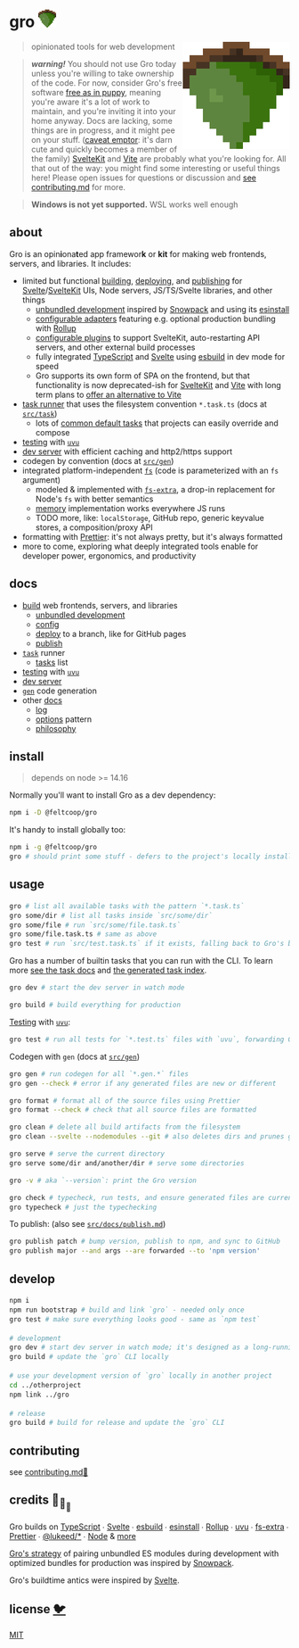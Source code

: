 # gro <img src="src/client/favicon.png" width="32" height="32">

<img src="src/client/favicon.png" align="right" width="192" height="192">

> opinionated tools for web development

> **_warning!_** You should not use Gro today
> unless you're willing to take ownership of the code.
> For now, consider Gro's free software
> [free as in puppy](https://twitter.com/GalaxyKate/status/1371159136684105728),
> meaning you're aware it's a lot of work to maintain,
> and you're inviting it into your home anyway.
> Docs are lacking, some things are in progress, and it might pee on your stuff.
> ([caveat emptor](https://en.wikipedia.org/wiki/Caveat_emptor):
> it's darn cute and quickly becomes a member of the family)
> [SvelteKit](https://github.com/sveltejs/kit) and [Vite](https://github.com/vitejs/vite)
> are probably what you're looking for.
> All that out of the way: you might find some interesting or useful things here!
> Please open issues for questions or discussion
> and [see contributing.md](contributing.md) for more.

> **Windows is not yet supported.** WSL works well enough

## about

Gro is an opin**i**ona**t**ed app framewor**k** or **kit**
for making web frontends, servers, and libraries.
It includes:

- limited but functional [building](/src/docs/build.md),
  [deploying](/src/docs/deploy.md),
  and [publishing](/src/docs/publish.md)
  for [Svelte](https://github.com/sveltejs/svelte)/[SvelteKit](https://github.com/sveltejs/kit) UIs,
  Node servers, JS/TS/Svelte libraries, and other things
  - [unbundled development](/src/docs/dev.md)
    inspired by [Snowpack](https://github.com/pikapkg/snowpack) and using its
    [esinstall](https://github.com/snowpackjs/snowpack/tree/main/esinstall)
  - [configurable adapters](/src/docs/adapt.md) featuring e.g.
    optional production bundling with [Rollup](https://github.com/rollup/rollup)
  - [configurable plugins](/src/docs/plugin.md) to support SvelteKit,
    auto-restarting API servers, and other external build processes
  - fully integrated [TypeScript](https://github.com/microsoft/typescript)
    and [Svelte](https://github.com/sveltejs/svelte)
    using [esbuild](https://github.com/evanw/esbuild) in dev mode for speed
  - Gro supports its own form of SPA on the frontend,
    but that functionality is now deprecated-ish for
    [SvelteKit](https://github.com/sveltejs/kit) and [Vite](https://github.com/vitejs/vite)
    with long term plans to
    [offer an alternative to Vite](https://github.com/feltcoop/gro/issues/106)
- [task runner](/src/task) that uses the filesystem convention `*.task.ts`
  (docs at [`src/task`](/src/task))
  - lots of [common default tasks](/src/docs/tasks.md) that projects can easily override and compose
- [testing](/src/docs/test.md) with [`uvu`](https://github.com/lukeed/uvu)
- [dev server](/src/server/README.md) with efficient caching and http2/https support
- codegen by convention (docs at [`src/gen`](/src/gen))
- integrated platform-independent [`fs`](/src/fs/filesystem.ts)
  (code is parameterized with an `fs` argument)
  - modeled & implemented with [`fs-extra`](https://github.com/jprichardson/node-fs-extra),
    a drop-in replacement for Node's `fs` with better semantics
  - [memory](/src/fs/memory.ts) implementation works everywhere JS runs
  - TODO more, like: `localStorage`, GitHub repo, generic keyvalue stores, a composition/proxy API
- formatting with [Prettier](https://github.com/prettier/prettier):
  it's not always pretty, but it's always formatted
- more to come, exploring what deeply integrated tools enable
  for developer power, ergonomics, and productivity

## docs

- [build](/src/docs/build.md) web frontends, servers, and libraries
  - [unbundled development](/src/docs/dev.md)
  - [config](/src/docs/config.md)
  - [deploy](/src/docs/deploy.md) to a branch, like for GitHub pages
  - [publish](/src/docs/publish.md)
- [`task`](/src/task#readme) runner
  - [tasks](/src/docs/tasks.md) list
- [testing](/src/docs/test.md) with [`uvu`](https://github.com/lukeed/uvu)
- [dev server](/src/server#readme)
- [`gen`](/src/gen) code generation
- other [docs](/src/docs#readme)
  - [log](/src/docs/log.md)
  - [options](/src/docs/options.md) pattern
  - [philosophy](/src/docs/philosophy.md)

## install

> depends on node >= 14.16

Normally you'll want to install Gro as a dev dependency:

```bash
npm i -D @feltcoop/gro
```

It's handy to install globally too:

```bash
npm i -g @feltcoop/gro
gro # should print some stuff - defers to the project's locally installed version of Gro
```

## usage

```bash
gro # list all available tasks with the pattern `*.task.ts`
gro some/dir # list all tasks inside `src/some/dir`
gro some/file # run `src/some/file.task.ts`
gro some/file.task.ts # same as above
gro test # run `src/test.task.ts` if it exists, falling back to Gro's builtin
```

Gro has a number of builtin tasks that you can run with the CLI.
To learn more [see the task docs](/src/task)
and [the generated task index](/src/docs/tasks.md).

```bash
gro dev # start the dev server in watch mode
```

```bash
gro build # build everything for production
```

[Testing](/src/docs/test.md) with [`uvu`](https://github.com/lukeed/uvu):

```bash
gro test # run all tests for `*.test.ts` files with `uvu`, forwarding CLI args
```

Codegen with `gen` (docs at [`src/gen`](/src/gen))

```bash
gro gen # run codegen for all `*.gen.*` files
gro gen --check # error if any generated files are new or different
```

```bash
gro format # format all of the source files using Prettier
gro format --check # check that all source files are formatted
```

```bash
gro clean # delete all build artifacts from the filesystem
gro clean --svelte --nodemodules --git # also deletes dirs and prunes git branches
```

```bash
gro serve # serve the current directory
gro serve some/dir and/another/dir # serve some directories
```

```bash
gro -v # aka `--version`: print the Gro version
```

```bash
gro check # typecheck, run tests, and ensure generated files are current
gro typecheck # just the typechecking
```

To publish: (also see [`src/docs/publish.md`](/src/docs/publish.md))

```bash
gro publish patch # bump version, publish to npm, and sync to GitHub
gro publish major --and args --are forwarded --to 'npm version'
```

## develop

```bash
npm i
npm run bootstrap # build and link `gro` - needed only once
gro test # make sure everything looks good - same as `npm test`

# development
gro dev # start dev server in watch mode; it's designed as a long-running process
gro build # update the `gro` CLI locally

# use your development version of `gro` locally in another project
cd ../otherproject
npm link ../gro

# release
gro build # build for release and update the `gro` CLI
```

## contributing

see [contributing.md🌄](./contributing.md)

## credits 🐢<sub>🐢</sub><sub><sub>🐢</sub></sub>

Gro builds on
[TypeScript](https://github.com/microsoft/TypeScript) ∙
[Svelte](https://github.com/sveltejs/svelte) ∙
[esbuild](https://github.com/evanw/esbuild) ∙
[esinstall](https://github.com/snowpackjs/snowpack/tree/main/esinstall) ∙
[Rollup](https://github.com/rollup/rollup) ∙
[uvu](https://github.com/lukeed/uvu) ∙
[fs-extra](https://github.com/jprichardson/node-fs-extra) ∙
[Prettier](https://github.com/prettier/prettier) ∙
[@lukeed\/\*](https://github.com/lukeed) ∙
[Node](https://nodejs.org) & [more](package.json)

[Gro's strategy](/src/docs/dev.md) of pairing unbundled ES modules during development
with optimized bundles for production
was inspired by [Snowpack](https://github.com/pikapkg/snowpack).

Gro's buildtime antics were inspired by [Svelte](https://github.com/sveltejs/svelte).

## license [🐦](https://en.wikipedia.org/wiki/Free_and_open-source_software)

[MIT](LICENSE)

